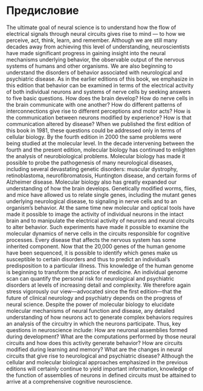 # Предисловие

The ultimate goal of neural science is to understand how the flow of electrical signals through neural circuits gives rise to mind — to how we perceive, act, think, learn, and remember. Although we are still many decades away from achieving this level of understanding, neuroscientists have made significant progress in gaining insight into the neural mechanisms underlying behavior, the observable output of the nervous systems of humans and other organisms. We are also beginning to understand the disorders of behavior associated with neurological and psychiatric disease. As in the earlier editions of this book, we emphasize in this edition that behavior can be examined in terms of the electrical activity of both individual neurons and systems of nerve cells by seeking answers to five basic questions. How does the brain develop? How do nerve cells in the brain communicate with one another? How do different patterns of interconnections give rise to different perceptions and motor acts? How is the communication between neurons modified by experience? How is that communication altered by disease? When we published the first edition of this book in 1981, these questions could be addressed only in terms of cellular biology. By the fourth edition in 2000 the same problems were being studied at the molecular level. In the decade intervening between the fourth and the present edition, molecular biology has continued to enlighten the analysis of neurobiological problems. Molecular biology has made it possible to probe the pathogenesis of many neurological diseases, including several devastating genetic disorders: muscular dystrophy, retinoblastoma, neurofibromatosis, Huntington disease, and certain forms of Alzheimer disease. Molecular biology also has greatly expanded our understanding of how the brain develops. Genetically modified worms, flies, and mice have allowed us to relate single genes, including the mutant genes underlying neurological disease, to signaling in nerve cells and to an organism’s behavior. At the same time new molecular and optical tools have made it possible to image the activity of individual neurons in the intact brain and to manipulate the electrical activity of neurons and neural circuits to alter behavior. Such experiments have made it possible to examine the molecular dynamics of nerve cells in the circuits responsible for cognitive processes. Every disease that affects the nervous system has some inherited component. Now that the 20,000 genes of the human genome have been sequenced, it is possible to identify which genes make us susceptible to certain disorders and thus to predict an individual’s predisposition to a particular illness. This knowledge of the human genome is beginning to transform the practice of medicine. An individual genome scan can quantify the personal risk for neurological and psychiatric disorders at levels of increasing detail and complexity. We therefore again stress vigorously our view—advocated since the first edition—that the future of clinical neurology and psychiatry depends on the progress of neural science. Despite the power of molecular biology to elucidate molecular mechanisms of neural function and disease, any detailed understanding of how neurons act to generate complex behaviors requires an analysis of the circuitry in which the neurons participate. Thus, key questions in neuroscience include: How are neuronal assemblies formed during development? What are the computations performed by those neural circuits and how does this activity generate behavior? How are circuits modified during learning and memory? What are the changes in neural circuits that give rise to neurological and psychiatric disease? Although the cellular and molecular biological approaches emphasized in the previous editions will certainly continue to yield important information, knowledge of the function of assemblies of neurons in defined circuits must be attained to arrive at a comprehensive cognitive neuroscience.